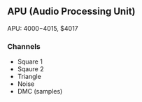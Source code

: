 ## APU (Audio Processing Unit)

APU: $4000-$4015, $4017

### Channels

* Square 1
* Sqaure 2
* Triangle
* Noise
* DMC (samples)


